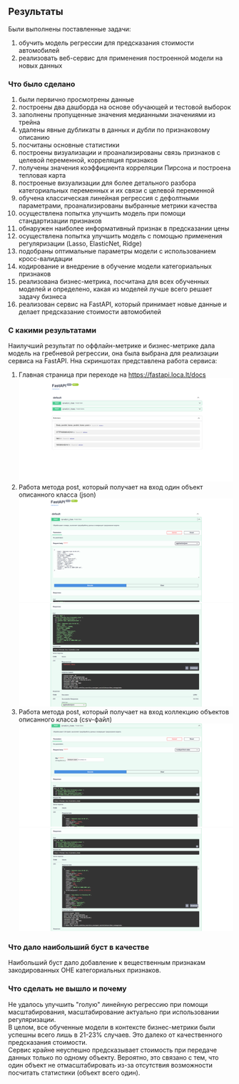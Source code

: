 ## Результаты

Были выполнены поставленные задачи:
1) обучить модель регрессии для предсказания стоимости автомобилей
2) реализовать веб-сервис для применения построенной модели на новых данных

### Что было сделано
1) были первично просмотрены данные
2) построены два дашборда на основе обучающей и тестовой выборок
3) заполнены пропущенные значения медианными значениями из трейна
4) удалены явные дубликаты в данных и дубли по признаковому описанию
5) посчитаны основные статистики
6) построены визуализации и проанализированы связь признаков с целевой переменной, корреляция признаков
7) получены значения коэффициента корреляции Пирсона и построена тепловая карта
8) построеные визуализации для более детального разбора категориальных переменных и их связи с целевой переменной
9) обучена классическая линейная регрессия с дефолтными параметрами, проанализированы выбранные метрики качества
10) осуществлена попытка улучшить модель при помощи стандартизации признаков
11) обнаружен наиболее информативный признак в предсказании цены
12) осуществлена попытка улучшить модель с помощью применения регуляризации (Lasso, ElasticNet, Ridge)
13) подобраны оптимальные параметры модели с использованием кросс-валидации
14) кодирование и внедрение в обучение модели категориальных признаков
15) реализована бизнес-метрика, посчитана для всех обученных моделей и определено, какая из моделей лучше всего решает задачу бизнеса
16) реализован сервис на FastAPI, который принимает новые данные и делает предсказание стоимости автомобилей

### С какими результатами
Наилучший результат по оффлайн-метрике и бизнес-метрике дала модель на гребневой регрессии, она была выбрана для реализации сервиса на FastAPI.
Нна скриншотах представлена работа сервиса:
1) Главная страница при переходе на https://fastapi.loca.lt/docs
![main_screenshot](https://github.com/akiltrebreg/ai_ml_hw1/blob/main/screenshots/main.png?raw=true)
2) Работа метода post, который получает на вход один объект описанного класса (json)
![predict_item_1_screenshot](https://github.com/akiltrebreg/ai_ml_hw1/blob/main/screenshots/predict_item_1.png?raw=true)
![predict_item_2_screenshot](https://github.com/akiltrebreg/ai_ml_hw1/blob/main/screenshots/predict_item_2.png?raw=true)
3) Работа метода post, который получает на вход коллекцию объектов описанного класса (csv-файл)
![predict_items_1_screenshot](https://github.com/akiltrebreg/ai_ml_hw1/blob/main/screenshots/predict_items_1.png?raw=true)
![predict_items_2_screenshot](https://github.com/akiltrebreg/ai_ml_hw1/blob/main/screenshots/predict_items_2.png?raw=true)
 

### Что дало наибольший буст в качестве
Наибольший буст дало добавление к вещественным признакам закодированных OHE категориальных признаков.

### Что сделать не вышло и почему
Не удалось улучшить "голую" линейную регрессию при помощи масштабирования, масштабирование актуально при использовании регуляризации. <br>
В целом, все обученные модели в контексте бизнес-метрики были успешны всего лишь в 21-23% случаев. Это далеко от качественного предсказания стоимости. <br>
Сервис крайне неуспешно предсказывает стоимость при передаче данных только по одному объекту. Вероятно, это связано с тем, что один объект не отмасштабировать из-за отсутствия возможности посчитать статистики (объект всего один). 

